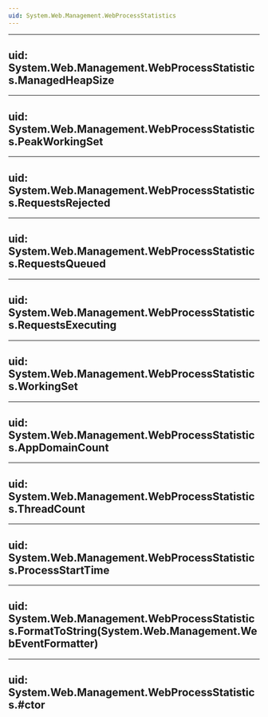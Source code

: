 ```yaml
---
uid: System.Web.Management.WebProcessStatistics
---
```


---
uid: System.Web.Management.WebProcessStatistics.ManagedHeapSize
---

---
uid: System.Web.Management.WebProcessStatistics.PeakWorkingSet
---

---
uid: System.Web.Management.WebProcessStatistics.RequestsRejected
---

---
uid: System.Web.Management.WebProcessStatistics.RequestsQueued
---

---
uid: System.Web.Management.WebProcessStatistics.RequestsExecuting
---

---
uid: System.Web.Management.WebProcessStatistics.WorkingSet
---

---
uid: System.Web.Management.WebProcessStatistics.AppDomainCount
---

---
uid: System.Web.Management.WebProcessStatistics.ThreadCount
---

---
uid: System.Web.Management.WebProcessStatistics.ProcessStartTime
---

---
uid: System.Web.Management.WebProcessStatistics.FormatToString(System.Web.Management.WebEventFormatter)
---

---
uid: System.Web.Management.WebProcessStatistics.#ctor
---
